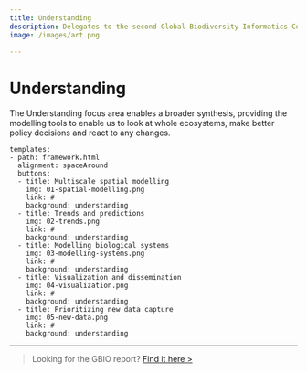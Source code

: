 ```yaml
---
title: Understanding
description: Delegates to the second Global Biodiversity Informatics Conference (GBIC2) called for a global alliance for biodiversity knowledge to align efforts to deliver current, accurate and comprehensive data, information and knowledge on the world's biodiversity. 
image: /images/art.png

---
```

Understanding
===================

The Understanding focus area enables a broader synthesis, providing the modelling tools to enable us to look at whole ecosystems, make better policy decisions and react to any changes.

<!---
styled custom component
you can have one or more buttons.
alignmenment options: left, center, spaceAround
title: what text should go below the icon
icon options are the ones provided in the icons folder. As of 3 feb 2019 those are: 
link: where to link to
background options: understanding, evidence, data, culture
-->
```styledYaml
templates:
- path: framework.html
  alignment: spaceAround
  buttons:
  - title: Multiscale spatial modelling
    img: 01-spatial-modelling.png
    link: #
    background: understanding
  - title: Trends and predictions
    img: 02-trends.png
    link: #
    background: understanding
  - title: Modelling biological systems
    img: 03-modelling-systems.png
    link: #
    background: understanding
  - title: Visualization and dissemination
    img: 04-visualization.png
    link: #
    background: understanding
  - title: Prioritizing new data capture
    img: 05-new-data.png
    link: #
    background: understanding
```

-----
> Looking for the GBIO report? [Find it here >](https://doi.org/10.15468/6jxa-yb44)